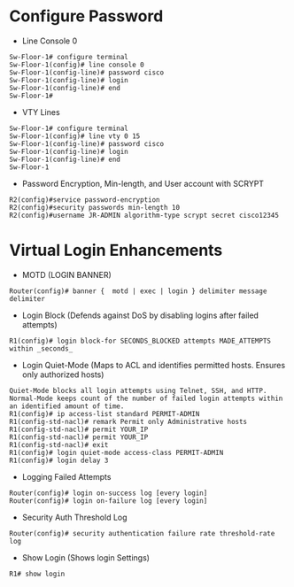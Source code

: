 # Configure Password
- Line Console 0
~~~
Sw-Floor-1# configure terminal
Sw-Floor-1(config)# line console 0
Sw-Floor-1(config-line)# password cisco
Sw-Floor-1(config-line)# login
Sw-Floor-1(config-line)# end
Sw-Floor-1#
~~~

- VTY Lines
~~~
Sw-Floor-1# configure terminal
Sw-Floor-1(config)# line vty 0 15
Sw-Floor-1(config-line)# password cisco
Sw-Floor-1(config-line)# login
Sw-Floor-1(config-line)# end
Sw-Floor-1
~~~
- Password Encryption, Min-length, and User account with SCRYPT
~~~
R2(config)#service password-encryption
R2(config)#security passwords min-length 10
R2(config)#username JR-ADMIN algorithm-type scrypt secret cisco12345
~~~

# Virtual Login Enhancements
- MOTD (LOGIN BANNER)
~~~
Router(config)# banner {  motd | exec | login } delimiter message delimiter
~~~
- Login Block (Defends against DoS by disabling logins after failed attempts)
~~~
R1(config)# login block-for SECONDS_BLOCKED attempts MADE_ATTEMPTS within _seconds_
~~~
- Login Quiet-Mode (Maps to ACL and identifies permitted hosts. Ensures only authorized hosts)
~~~
Quiet-Mode blocks all login attempts using Telnet, SSH, and HTTP.
Normal-Mode keeps count of the number of failed login attempts within an identified amount of time.
R1(config)# ip access-list standard PERMIT-ADMIN
R1(config-std-nacl)# remark Permit only Administrative hosts    
R1(config-std-nacl)# permit YOUR_IP
R1(config-std-nacl)# permit YOUR_IP
R1(config-std-nacl)# exit
R1(config)# login quiet-mode access-class PERMIT-ADMIN
R1(config)# login delay 3 
~~~
- Logging Failed Attempts
~~~
Router(config)# login on-success log [every login]
Router(config)# login on-failure log [every login]
~~~
- Security Auth Threshold Log
~~~
Router(config)# security authentication failure rate threshold-rate log
~~~
- Show Login (Shows login Settings)
~~~
R1# show login
~~~
